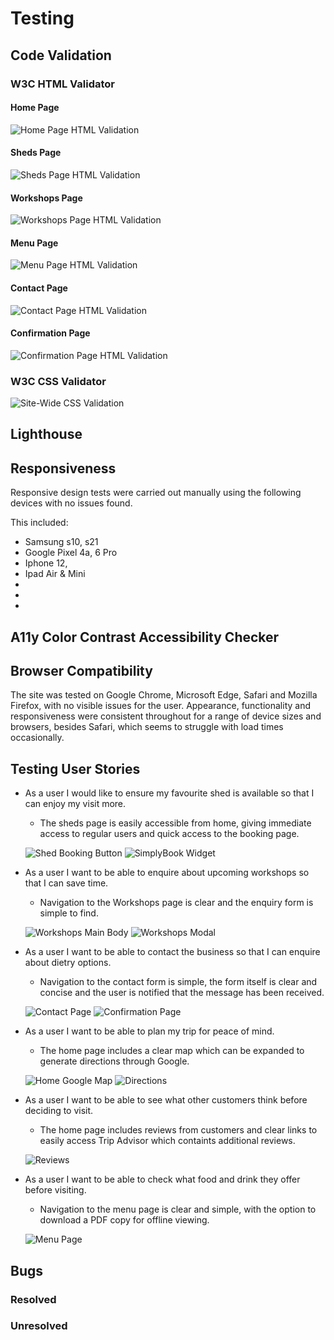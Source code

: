 # Testing 


## Code Validation 

### W3C HTML Validator

#### Home Page

![Home Page HTML Validation](documentation/testing/html-index.jpg)

#### Sheds Page

![Sheds Page HTML Validation](documentation/testing/html-sheds.jpg)

#### Workshops Page

![Workshops Page HTML Validation](documentation/testing/html-workshop.jpg)

#### Menu Page

![Menu Page HTML Validation](documentation/testing/html-menu.jpg)

#### Contact Page

![Contact Page HTML Validation](documentation/testing/html-contact.jpg)

#### Confirmation Page

![Confirmation Page HTML Validation](documentation/testing/html-confirmation.jpg)

### W3C CSS Validator 

![Site-Wide CSS Validation](documentation/testing/css-validation.jpg)

## Lighthouse 




## Responsiveness 

Responsive design tests were carried out manually using the following devices with no issues found. 

This included:
- Samsung s10, s21
- Google Pixel 4a, 6 Pro
- Iphone 12, 
- Ipad Air & Mini
- 
- 
- 




## A11y Color Contrast Accessibility Checker




## Browser Compatibility

The site was tested on Google Chrome, Microsoft Edge, Safari and Mozilla Firefox, with no visible issues for the user. Appearance, functionality and responsiveness were consistent throughout for a range of device sizes and browsers, besides Safari, which seems to struggle with load times occasionally. 

## Testing User Stories 

* As a user I would like to ensure my favourite shed is available so that I can enjoy my visit more. 
    * The sheds page is easily accessible from home, giving immediate access to regular users and quick access to the booking page.  

    ![Shed Booking Button](documentation/testing/hero-image.jpg)
    ![SimplyBook Widget](documentation/testing/simplybook-modal.jpg)

* As a user I want to be able to enquire about upcoming workshops so that I can save time.
    * Navigation to the Workshops page is clear and the enquiry form is simple to find. 

    ![Workshops Main Body](documentation/testing/workshops-images.jpg)
    ![Workshops Modal](documentation/testing/workshop-modal.jpg)

* As a user I want to be able to contact the business so that I can enquire about dietry options. 
    * Navigation to the contact form is simple, the form itself is clear and concise and the user is notified that the message has been received. 

    ![Contact Page](documentation/testing/contact-form.jpg)
    ![Confirmation Page](documentation/testing/confirmation.jpg)

* As a user I want to be able to plan my trip for peace of mind. 
    * The home page includes a clear map which can be expanded to generate directions through Google. 

    ![Home Google Map](documentation/testing/google-map.jpg)
    ![Directions](documentation/testing/map-directions.jpg)

* As a user I want to be able to see what other customers think before deciding to visit. 
    * The home page includes reviews from customers and clear links to easily access Trip Advisor which containts additional reviews.

    ![Reviews](documentation/testing/reviews.jpg)

* As a user I want to be able to check what food and drink they offer before visiting. 
    * Navigation to the menu page is clear and simple, with the option to download a PDF copy for offline viewing. 

    ![Menu Page](documentation/testing/menu.jpg)

## Bugs

### Resolved


### Unresolved


